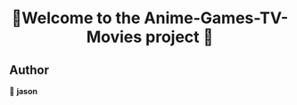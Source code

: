 <h1 align=center>👋Welcome to the Anime-Games-TV-Movies project 👋</h1>
<p align=center>


## Author

👤 **jason**

##

</p>
